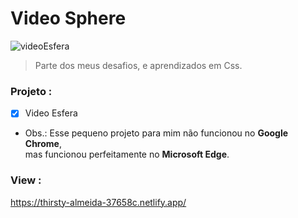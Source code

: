 # Video Sphere
![videoEsfera](https://user-images.githubusercontent.com/65264902/100521456-726a2300-3182-11eb-886a-6e631eedf68f.png)
> Parte dos meus desafios, e aprendizados em Css. 

### Projeto :

 - [x] Video Esfera 
- Obs.:  Esse pequeno projeto para mim não funcionou no **Google Chrome**, <br/> mas funcionou perfeitamente no **Microsoft Edge**.
### View :
https://thirsty-almeida-37658c.netlify.app/ 


 
